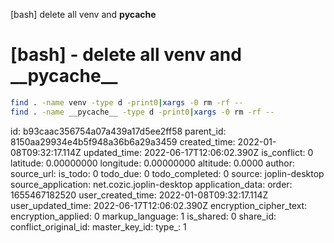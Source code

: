 [bash]  delete all venv and __pycache__

# \[bash\] - delete all venv and \_\_pycache\_\_

```bash
find . -name venv -type d -print0|xargs -0 rm -rf --
find . -name __pycache__ -type d -print0|xargs -0 rm -rf --
```

id: b93caac356754a07a439a17d5ee2ff58
parent_id: 8150aa29934e4b5f948a36b6a29a3459
created_time: 2022-01-08T09:32:17.114Z
updated_time: 2022-06-17T12:06:02.390Z
is_conflict: 0
latitude: 0.00000000
longitude: 0.00000000
altitude: 0.0000
author: 
source_url: 
is_todo: 0
todo_due: 0
todo_completed: 0
source: joplin-desktop
source_application: net.cozic.joplin-desktop
application_data: 
order: 1655467182520
user_created_time: 2022-01-08T09:32:17.114Z
user_updated_time: 2022-06-17T12:06:02.390Z
encryption_cipher_text: 
encryption_applied: 0
markup_language: 1
is_shared: 0
share_id: 
conflict_original_id: 
master_key_id: 
type_: 1